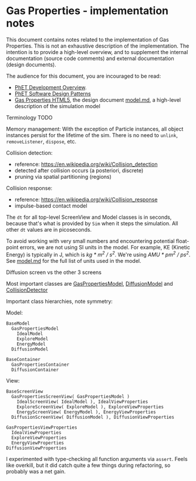 # Gas Properties - implementation notes

This document contains notes related to the implementation of Gas Properties. 
This is not an exhaustive description of the implementation.  The intention is 
to provide a high-level overview, and to supplement the internal documentation 
(source code comments) and external documentation (design documents).  

The audience for this document, you are incouraged to be read: 
* [PhET Development Overview](http://bit.ly/phet-html5-development-overview).  
* [PhET Software Design Patterns](https://github.com/phetsims/phet-info/blob/master/doc/phet-software-design-patterns.md)
* [Gas Properties HTML5](https://docs.google.com/document/d/1HOCO6vXfqlHIf3MrdldaiZTPFKYWTzS9Jm8fw-b25EU/edit), the design document
[model.md](https://github.com/phetsims/gas-properties/blob/master/doc/model.md), a high-level description of the simulation model

Terminology TODO

Memory management: With the exception of Particle instances, all object instances persist for the 
lifetime of the sim.  There is no need to `unlink`, `removeListener`, `dispose`, etc. 

Collision detection:
* reference: https://en.wikipedia.org/wiki/Collision_detection
* detected after collision occurs (a posteriori, discrete)
* pruning via spatial partitioning (regions)

Collision response:
* reference: https://en.wikipedia.org/wiki/Collision_response
* impulse-based contact model

The `dt` for all top-level ScreenView and Model classes is in seconds, because that's what is 
provided by `Sim` when it steps the simulation. All other `dt` values are in picoseconds.

To avoid working with very small numbers and encountering potential 
float-point errors, we are not using SI units in the model.  For example,
KE (Kinetic Energy) is typically in J, which is _kg * m<sup>2</sup> / s<sup>2</sup>_.
We're using _AMU * pm<sup>2</sup> / ps<sup>2</sup>_.  
See [model.md](https://github.com/phetsims/gas-properties/blob/master/doc/model.md) 
for the full list of units used in the model.

Diffusion screen vs the other 3 screens

Most important classes are [GasPropertiesModel](TODO), [DiffusionModel](TODO) and [CollisionDetector](TODO)

Important class hierarchies, note symmetry:

Model:
```
BaseModel
  GasPropertiesModel
    IdealModel
    ExploreModel
    EnergyModel
  DiffusionModel
  
BaseContainer
  GasPropertiesContainer
  DiffusionContainer
```
  
View:
```
BaseScreenView
  GasPropertiesScreenView( GasPropertiesModel )
    IdealScreenView( IdealModel ), IdealViewProperties
    ExploreScreenView( ExploreModel ), ExploreViewProperties
    EnergyScreenView( EnergyModel ), EnergyViewProperties
  DiffusionScreenView( DiffusionModel ), DiffusionViewProperties
  
GasPropertiesViewProperties
  IdealViewProperties
  ExploreViewProperties
  EnergyViewProperties
DiffusionViewProperties
```

I experimented with type-checking all function arguments via `assert`.  Feels like
overkill, but it did catch quite a few things during refactoring, so probably was 
a net gain.
